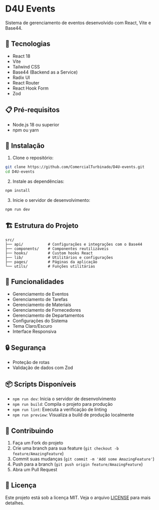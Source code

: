 # D4U Events

Sistema de gerenciamento de eventos desenvolvido com React, Vite e Base44.

## 🚀 Tecnologias

- React 18
- Vite
- Tailwind CSS
- Base44 (Backend as a Service)
- Radix UI
- React Router
- React Hook Form
- Zod

## 📋 Pré-requisitos

- Node.js 18 ou superior
- npm ou yarn

## 🔧 Instalação

1. Clone o repositório:
```bash
git clone https://github.com/ComercialTurbinado/D4U-events.git
cd D4U-events
```

2. Instale as dependências:
```bash
npm install
```

3. Inicie o servidor de desenvolvimento:
```bash
npm run dev
```

## 🏗️ Estrutura do Projeto

```
src/
├── api/           # Configurações e integrações com o Base44
├── components/    # Componentes reutilizáveis
├── hooks/         # Custom hooks React
├── lib/           # Utilitários e configurações
├── pages/         # Páginas da aplicação
└── utils/         # Funções utilitárias
```

## 📱 Funcionalidades

- Gerenciamento de Eventos
- Gerenciamento de Tarefas
- Gerenciamento de Materiais
- Gerenciamento de Fornecedores
- Gerenciamento de Departamentos
- Configurações do Sistema
- Tema Claro/Escuro
- Interface Responsiva

## 🔒 Segurança

- Proteção de rotas
- Validação de dados com Zod

## 📦 Scripts Disponíveis

- `npm run dev`: Inicia o servidor de desenvolvimento
- `npm run build`: Compila o projeto para produção
- `npm run lint`: Executa a verificação de linting
- `npm run preview`: Visualiza a build de produção localmente

## 🤝 Contribuindo

1. Faça um Fork do projeto
2. Crie uma branch para sua feature (`git checkout -b feature/AmazingFeature`)
3. Commit suas mudanças (`git commit -m 'Add some AmazingFeature'`)
4. Push para a branch (`git push origin feature/AmazingFeature`)
5. Abra um Pull Request

## 📄 Licença

Este projeto está sob a licença MIT. Veja o arquivo [LICENSE](LICENSE) para mais detalhes.